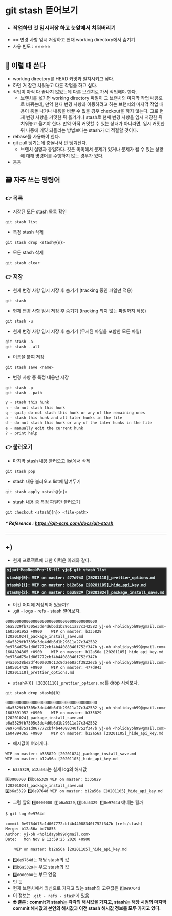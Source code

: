 # git stash 뜯어보기
- ### 작업하던 것 임시저장 하고 눈앞에서 치워버리기
- == 변경 사항 임시 저장하고 현재 working directory에서 숨기기
- 사용 빈도 : ⭐️️⭐️️⭐️️⭐️️⭐️️

## 🤔 이럴 때 쓴다
- working directory를 HEAD 커밋과 일치시키고 싶다.
- 하던 거 잠깐 치워놓고 다른 작업을 하고 싶다.
- 작업이 아직 다 끝나지 않았는데 다른 브랜치로 가서 작업해야 한다.
  - 브랜치를 옮기면 working directory 파일이 그 브랜치의 마지막 작업 내용으로 바뀌는데,
    만약 현재 변경 사항과 이동하려고 하는 브랜치의 마지막 작업 내용이
    충돌 나거나 내용을 바꿀 수 없을 경우 checkout을 하지 않는다. 
    고로 현재 변경 사항을 커밋한 뒤 옮기거나 stash로 현재 변경 사항을 임시 저장한 뒤 치워놓고
    옮겨야 한다. 만약 아직 커밋할 수 있는 상태가 아니라면, 임시 커밋한 뒤 나중에 커밋 되돌리는
    방법보다는 stash가 더 적절할 것이다.
- rebase를 사용해야 한다.
- git pull 땡기는데 충돌나서 안 땡겨진다.
  - 브랜치 설명과 동일하다. 깃은 똑똑해서 문제가 있거나 문제가 될 수 있는 상황에 대해
    명령어를 수행하지 않는 경우가 있다.
- 등등


## 🗃 자주 쓰는 명령어

### 👉 목록
- 저장된 모든 stash 목록 확인
```git
git stash list
```

- 특정 stash 삭제
```git
git stash drop <stash@{n}>
```

- 모든 stash 삭제
```git
git stash clear
```

### 👉 저장
- 현재 변경 사항 임시 저장 후 숨기기 (tracking 중인 파일만 적용)
```git
git stash
```

- 현재 변경 사항 임시 저장 후 숨기기 (tracking 되지 않는 파일까지 적용)
```git
git stash -u
```

- 현재 변경 사항 임시 저장 후 숨기기 (무시된 파일을 포함한 모든 파일)
```git
git stash -a
git stash --all
```

- 이름을 붙여 저장
```git
git stash save <name>
```

- 변경 사항 중 특정 내용만 저장
```git
git stash -p
git stash --path
```
```git
y - stash this hunk
n - do not stash this hunk
q - quit; do not stash this hunk or any of the remaining ones
a - stash this hunk and all later hunks in the file
d - do not stash this hunk or any of the later hunks in the file
e - manually edit the current hunk
? - print help
```

### 👉 불러오기
- 마지막 stash 내용 불러오고 list에서 삭제
```git
git stash pop
```

- stash 내용 불러오고 list에 남겨두기
```git
git stash apply <stash@{n}>
```

- stash 내용 중 특정 파일만 불러오기
```git
git checkout <stash@{n}> <file-path>
```

##### * Reference : https://git-scm.com/docs/git-stash

---

## +)
- 현재 프로젝트에 대한 이력은 아래와 같다.

![git stash list](.%5B20210129%5D_stash_images/870c6313.png)
  
- 이건 어디에 저장되어 있을까?
- .git - logs - refs - stash 열어보자.
```text
0000000000000000000000000000000000000000 b6a5329fb7305e3de4d6b6d1b29611a27c342582 yj-oh <holidayoh99@gmail.com> 1603691952 +0900	WIP on master: b335829 [20201024]_package_install_save.md
b6a5329fb7305e3de4d6b6d1b29611a27c342582 0e9764d75a1d067772cbf4b44088340f752f347b yj-oh <holidayoh99@gmail.com> 1604894365 +0900	WIP on master: b12a56a [20201105]_hide_api_key.md
0e9764d75a1d067772cbf4b44088340f752f347b 94a30538be2df460a038c13c8d2e68acf3822e2b yj-oh <holidayoh99@gmail.com> 1605014428 +0900	WIP on master: 477d943 [20201110]_prettier_options.md
```
- `stash@{0} [20201110]_prettier_options.md`를 drop 시켜보자.
```git
git stash drop stash@{0}
```
```text
0000000000000000000000000000000000000000 b6a5329fb7305e3de4d6b6d1b29611a27c342582 yj-oh <holidayoh99@gmail.com> 1603691952 +0900	WIP on master: b335829 [20201024]_package_install_save.md
b6a5329fb7305e3de4d6b6d1b29611a27c342582 0e9764d75a1d067772cbf4b44088340f752f347b yj-oh <holidayoh99@gmail.com> 1604894365 +0900	WIP on master: b12a56a [20201105]_hide_api_key.md
```
- 해시값이 여러개다.
```text
WIP on master: b335829 [20201024]_package_install_save.md
WIP on master: b12a56a [20201105]_hide_api_key.md
```
- `b335829`, `b12a56a`는 실제 log의 해시값
```text
4️⃣0000000 3️⃣b6a5329 WIP on master: b335829 [20201024]_package_install_save.md
2️⃣b6a5329 1️⃣0e9764d WIP on master: b12a56a [20201105]_hide_api_key.md
```
- 그럼 앞의 `️4️⃣0000000 3️⃣b6a5329`, `2️⃣b6a5329 1️⃣0e9764d` 얘네는 뭘까
```git
$ git log 0e9764d

commit 0e9764d75a1d067772cbf4b44088340f752f347b (refs/stash)
Merge: b12a56a bd76855
Author: yj-oh <holidayoh99@gmail.com>
Date:   Mon Nov 9 12:59:25 2020 +0900

    WIP on master: b12a56a [20201105]_hide_api_key.md
```
- `1️⃣0e9764d`는 해당 stash의 값
- `2️⃣b6a5329`는 부모 stash의 값
- `4️⃣0000000`는 부모 없음
- 인 듯
- 현재 브랜치에서 최신으로 가지고 있는 stash의 고유값은 `1️⃣0e9764d`
- 이 정보는 `.git - refs - stash`에 있음
- **🤓 결론 : commit과 stash는 각각의 해시값을 가지고,
  stash는 해당 시점의 마지막 commit 해시값과 본인의 해시값과 이전 stash 해시값 정보를 모두 가지고 있다.**

